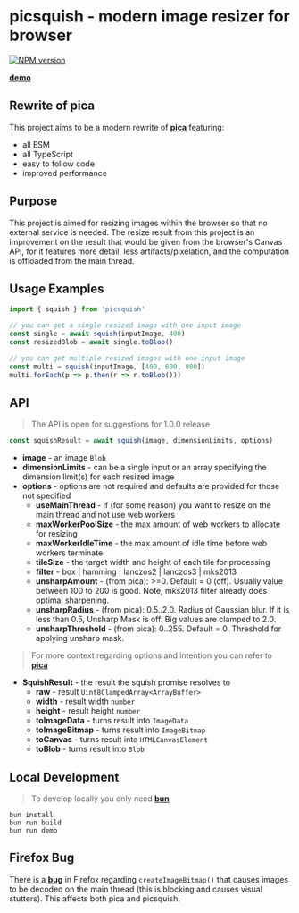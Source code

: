 picsquish - modern image resizer for browser
===========================================
[![NPM version](https://img.shields.io/npm/v/picsquish.svg)](https://www.npmjs.org/package/picsquish)

[__demo__](https://sabercoy.github.io/picsquish/demo/)

Rewrite of pica
---------------------------------
This project aims to be a modern rewrite of [__pica__](https://github.com/nodeca/pica) featuring:

  - all ESM
  - all TypeScript
  - easy to follow code
  - improved performance

Purpose
---------------------------------
This project is aimed for resizing images within the browser so that no external service is needed. The resize result from this project is an improvement on the result that would be given from the browser's Canvas API, for it features more detail, less artifacts/pixelation, and the computation is offloaded from the main thread.

Usage Examples
---------------------------------
```ts
import { squish } from 'picsquish'

// you can get a single resized image with one input image
const single = await squish(inputImage, 400)
const resizedBlob = await single.toBlob()

// you can get multiple resized images with one input image
const multi = squish(inputImage, [400, 600, 800])
multi.forEach(p => p.then(r => r.toBlob()))
```

API
---------------------------------
> The API is open for suggestions for 1.0.0 release
```ts
const squishResult = await squish(image, dimensionLimits, options)
```
- __image__ - an image `Blob`
- __dimensionLimits__ - can be a single input or an array specifying the dimension limit(s) for each resized image
- __options__ - options are not required and defaults are provided for those not specified
  - __useMainThread__ - if (for some reason) you want to resize on the main thread and not use web workers
  - __maxWorkerPoolSize__ - the max amount of web workers to allocate for resizing
  - __maxWorkerIdleTime__ - the max amount of idle time before web workers terminate
  - __tileSize__ - the target width and height of each tile for processing
  - __filter__ - box | hamming | lanczos2 | lanczos3 | mks2013
  - __unsharpAmount__ - (from pica): >=0. Default = 0 (off). Usually value between 100 to 200 is good. Note, mks2013 filter already does optimal sharpening.
  - __unsharpRadius__ - (from pica): 0.5..2.0. Radius of Gaussian blur. If it is less than 0.5, Unsharp Mask is off. Big values are clamped to 2.0.
  - __unsharpThreshold__ - (from pica): 0..255. Default = 0. Threshold for applying unsharp mask.

> For more context regarding options and intention you can refer to [__pica__](https://github.com/nodeca/pica)
- __SquishResult__ - the result the squish promise resolves to
  - __raw__ - result `Uint8ClampedArray<ArrayBuffer>`
  - __width__ - result width `number`
  - __height__ - result height `number`
  - __toImageData__ - turns result into `ImageData`
  - __toImageBitmap__ - turns result into `ImageBitmap`
  - __toCanvas__ - turns result into `HTMLCanvasElement`
  - __toBlob__ - turns result into `Blob`

Local Development
---------------------------------
> To develop locally you only need [__bun__](https://bun.sh)
```
bun install
bun run build
bun run demo
```

Firefox Bug
---------------------------------
There is a [__bug__](https://bugzilla.mozilla.org/show_bug.cgi?id=1969390) in Firefox regarding `createImageBitmap()` that causes images to be decoded on the main thread (this is blocking and causes visual stutters). This affects both pica and picsquish.
